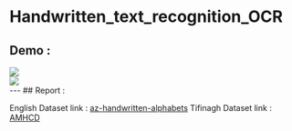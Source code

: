 # Handwritten_text_recognition_OCR

## Demo :

<div>
<img src="https://github.com/AmineRACHID/Handwritten_text_recognition_OCR/assets/127174852/5079138a-ee62-4b4f-ae71-e580f8ab4724">
</div>
<div>
<img src="https://github.com/AmineRACHID/Handwritten_text_recognition_OCR/assets/127174852/4469a840-d012-4817-8476-8202eb018bc3">
</div>
---
## Report :

English Dataset link :  [az-handwritten-alphabets](https://www.kaggle.com/datasets/sachinpatel21/az-handwritten-alphabets-in-csv-format)
Tifinagh Dataset link :  [AMHCD](https://www.kaggle.com/datasets/benaddym/amazigh-handwritten-character-database-amhcd)

